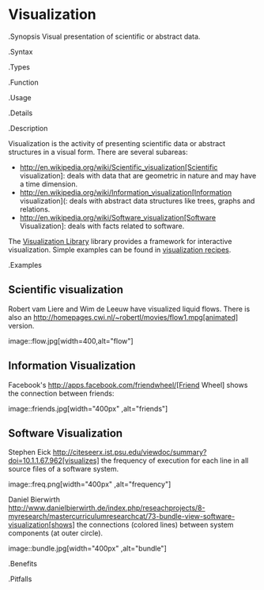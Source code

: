# Visualization

.Synopsis
Visual presentation of scientific or abstract data.

.Syntax

.Types

.Function
       
.Usage

.Details

.Description

Visualization is the activity of presenting scientific data or abstract structures
in a visual form. There are several subareas:

*  http://en.wikipedia.org/wiki/Scientific_visualization[Scientific visualization]: deals with data that are geometric in nature and
  may have a time dimension.
*  http://en.wikipedia.org/wiki/Information_visualization[Information visualization](: deals with abstract data structures like trees, graphs and relations.
* http://en.wikipedia.org/wiki/Software_visualization[Software Visualization]: deals with facts related to software.


The [Visualization Library]((Libraries:Libraries-Vis)) library provides a framework for interactive visualization.
Simple examples can be found in [visualization recipes]((Recipes:Recipes-Visualization)).

.Examples

## Scientific visualization


Robert vam Liere and Wim de Leeuw have visualized liquid flows.
There is also an http://homepages.cwi.nl/~robertl/movies/flow1.mpg[animated] version.


image::flow.jpg[width=400,alt="flow"]



## Information Visualization


Facebook's http://apps.facebook.com/friendwheel/[Friend Wheel] shows the connection between friends:



image::friends.jpg[width="400px" ,alt="friends"]


## Software Visualization

Stephen Eick http://citeseerx.ist.psu.edu/viewdoc/summary?doi=10.1.1.67.962[visualizes] the frequency of execution for each line
in all source files of a software system.


image::freq.png[width="400px" ,alt="frequency"]



Daniel Bierwirth http://www.danielbierwirth.de/index.php/reseachprojects/8-myresearch/mastercurriculumresearchcat/73-bundle-view-software-visualization[shows] the connections (colored lines) between system components (at outer circle).


image::bundle.jpg[width="400px" ,alt="bundle"]


.Benefits

.Pitfalls

